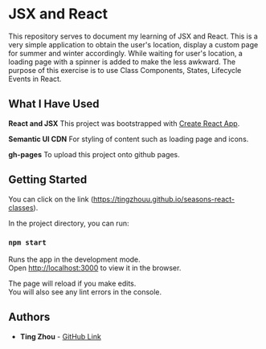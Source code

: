 # JSX and React
This repository serves to document my learning of JSX and React. This is a very simple application to obtain the user's location, display a custom page for summer and winter accordingly. While waiting for user's location, a loading page with a spinner is added to make the less awkward. The purpose of this exercise is to use Class Components, States, Lifecycle Events in React. 

## What I Have Used

**React and JSX**
This project was bootstrapped with [Create React App](https://github.com/facebook/create-react-app).

**Semantic UI CDN**
For styling of content such as loading page and icons.

**gh-pages**
To upload this project onto github pages.

## Getting Started

You can click on the link (https://tingzhouu.github.io/seasons-react-classes).

In the project directory, you can run:

### `npm start`

Runs the app in the development mode.<br>
Open [http://localhost:3000](http://localhost:3000) to view it in the browser.

The page will reload if you make edits.<br>
You will also see any lint errors in the console.

## Authors

* **Ting Zhou** - [GitHub Link](https://github.com/tingzhouu)
